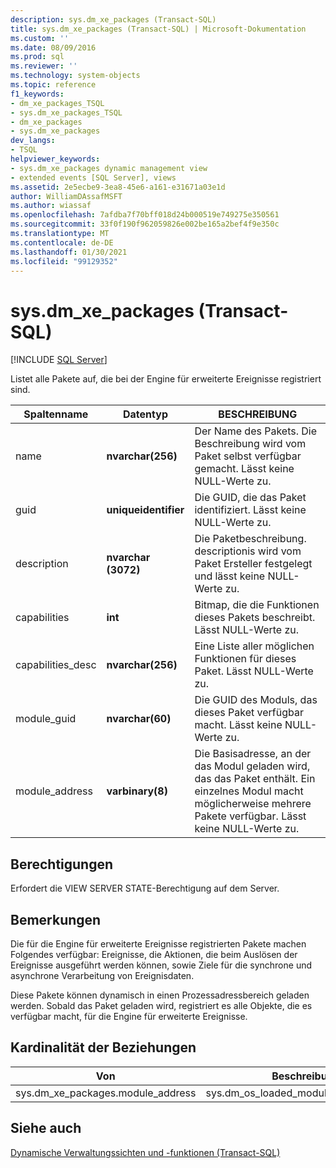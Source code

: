 ```yaml
---
description: sys.dm_xe_packages (Transact-SQL)
title: sys.dm_xe_packages (Transact-SQL) | Microsoft-Dokumentation
ms.custom: ''
ms.date: 08/09/2016
ms.prod: sql
ms.reviewer: ''
ms.technology: system-objects
ms.topic: reference
f1_keywords:
- dm_xe_packages_TSQL
- sys.dm_xe_packages_TSQL
- dm_xe_packages
- sys.dm_xe_packages
dev_langs:
- TSQL
helpviewer_keywords:
- sys.dm_xe_packages dynamic management view
- extended events [SQL Server], views
ms.assetid: 2e5ecbe9-3ea8-45e6-a161-e31671a03e1d
author: WilliamDAssafMSFT
ms.author: wiassaf
ms.openlocfilehash: 7afdba7f70bff018d24b000519e749275e350561
ms.sourcegitcommit: 33f0f190f962059826e002be165a2bef4f9e350c
ms.translationtype: MT
ms.contentlocale: de-DE
ms.lasthandoff: 01/30/2021
ms.locfileid: "99129352"
---
```

# <a name="sysdm_xe_packages-transact-sql"></a>sys.dm_xe_packages (Transact-SQL)
[!INCLUDE [SQL Server](../../includes/applies-to-version/sqlserver.md)]

  Listet alle Pakete auf, die bei der Engine für erweiterte Ereignisse registriert sind.  
  
 
|Spaltenname|Datentyp|BESCHREIBUNG|  
|-----------------|---------------|-----------------|  
|name|**nvarchar(256)**|Der Name des Pakets. Die Beschreibung wird vom Paket selbst verfügbar gemacht. Lässt keine NULL-Werte zu.|  
|guid|**uniqueidentifier**|Die GUID, die das Paket identifiziert. Lässt keine NULL-Werte zu.|  
|description|**nvarchar (3072)**|Die Paketbeschreibung. descriptionis wird vom Paket Ersteller festgelegt und lässt keine NULL-Werte zu.|  
|capabilities|**int**|Bitmap, die die Funktionen dieses Pakets beschreibt. Lässt NULL-Werte zu.|  
|capabilities_desc|**nvarchar(256)**|Eine Liste aller möglichen Funktionen für dieses Paket. Lässt NULL-Werte zu.|  
|module_guid|**nvarchar(60)**|Die GUID des Moduls, das dieses Paket verfügbar macht. Lässt keine NULL-Werte zu.|  
|module_address|**varbinary(8)**|Die Basisadresse, an der das Modul geladen wird, das das Paket enthält. Ein einzelnes Modul macht möglicherweise mehrere Pakete verfügbar. Lässt keine NULL-Werte zu.|  
  
## <a name="permissions"></a>Berechtigungen  
 Erfordert die VIEW SERVER STATE-Berechtigung auf dem Server.  
  
## <a name="remarks"></a>Bemerkungen  
 Die für die Engine für erweiterte Ereignisse registrierten Pakete machen Folgendes verfügbar: Ereignisse, die Aktionen, die beim Auslösen der Ereignisse ausgeführt werden können, sowie Ziele für die synchrone und asynchrone Verarbeitung von Ereignisdaten.  
  
 Diese Pakete können dynamisch in einen Prozessadressbereich geladen werden. Sobald das Paket geladen wird, registriert es alle Objekte, die es verfügbar macht, für die Engine für erweiterte Ereignisse.  
  
## <a name="relationship-cardinalities"></a>Kardinalität der Beziehungen  
  
| Von | Beschreibung | Beziehung |
| ---- | -- | ------------ |  
|sys.dm_xe_packages.module_address|sys.dm_os_loaded_modules.base_address|n:1|  
  
## <a name="see-also"></a>Siehe auch  
 [Dynamische Verwaltungssichten und -funktionen &#40;Transact-SQL&#41;](~/relational-databases/system-dynamic-management-views/system-dynamic-management-views.md)  
  
  

